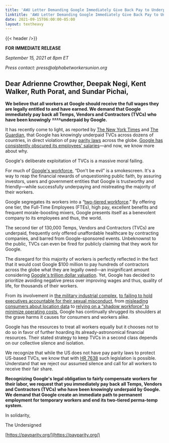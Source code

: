 ```yaml
---
title: 'AWU Letter Demanding Google Immediately Give Back Pay to Underpaid Contractors'
linktitle: 'AWU Letter Demanding Google Immediately Give Back Pay to Underpaid Contractors'
date: 2021-09-15T06:00:00-05:00
layout: textheavy
---
```


{{< header />}}

**FOR IMMEDIATE RELEASE**

_September 15, 2021 at 8pm ET_

_Press contact: press@alphabetworkersunion.org_

## Dear Adrienne Crowther, Deepak Negi, Kent Walker, Ruth Porat, and Sundar Pichai,

**We believe that all workers at Google should receive the full wages they are legally entitled to and have earned. We demand that Google immediately pay back all Temps, Vendors and Contractors (TVCs) who have been knowingly** ~~****~~**underpaid by Google.** 

It has recently come to light, as reported by [The New York Times](https://www.nytimes.com/2021/09/10/technology/google-temporary-workers-labor-laws-pay.html) and [The Guardian](https://www.theguardian.com/technology/2021/sep/10/google-underpaid-workers-illegal-pay-disparity-documents), that Google has knowingly underpaid TVCs across dozens of countries, in direct violation of pay [parity laws](https://www.theguardian.com/technology/2021/sep/10/google-underpaid-workers-illegal-pay-disparity-documents?CMP=Share_AndroidApp_Other) across the globe. [Google has consistently obscured its employees' salaries](https://www.vox.com/recode/2019/5/31/18644866/google-contractors-pay-ratings-glassdoor)—and now, we know more about why.

Google's deliberate exploitation of TVCs is a massive moral failing. 

For much of [Google's workforce](https://www.nytimes.com/2019/05/28/technology/google-temp-workers.html), “Don't be evil” is a smokescreen. It's a way to reap the financial rewards of unquestioning public faith, by assuring investors, users and government entities that Google is trustworthy and friendly—while successfully underpaying and mistreating the majority of their workers.  

Google segregates its workers into a “[two-tiered workforce](https://www.theguardian.com/technology/2018/dec/11/google-tvc-full-time-employees-training-document).” By offering one tier, the Full-Time Employees (FTEs), high pay, excellent benefits and frequent morale-boosting mixers, Google presents itself as a benevolent company to its employees and thus, the world. 

The second tier of 130,000 Temps, Vendors and Contractors (TVCs) are underpaid, frequently only offered unaffordable healthcare by contracting companies, and barred from Google-sponsored events. Unbeknownst to the public, TVCs can even be fired for publicly claiming that they work for Google. 

The disregard for this majority of workers is perfectly reflected in the fact that it would cost Google $100 million to pay hundreds of contractors across the globe what they are legally owed—an insignificant amount considering [Google's trillion dollar valuation](https://www.marketwatch.com/story/google-parent-alphabet-joins-1-trillion-in-market-value-for-first-time-2020-01-16). Yet, Google has decided to prioritize avoiding negative press over improving wages and thus, quality of life, for thousands of their workers. 

From its involvement in [the military industrial complex](https://www.forbes.com/sites/thomasbrewster/2020/12/22/google-promised-not-to-use-its-ai-in-weapons-so-why-is-alphabet-investing-in-ai-satellite-startups-with-military-contracts/?sh=e757abb7595c), [to failing to hold executives accountable for their sexual misconduct](https://www.nytimes.com/2018/10/25/technology/google-sexual-harassment-andy-rubin.html?module=inline), from [misleading consumers about location data](https://www.theguardian.com/technology/2021/apr/16/google-partially-misled-consumers-over-collecting-location-data-australian-court-finds) to [relying on a “shadow workforce” to minimize operating costs](https://www.protocol.com/blaize/browser-fingerprint?redirect=%2Fgoogle-contractors-forced-unemployment), Google has continually shrugged its shoulders at the grave harms it causes for consumers and workers alike.  

Google has the resources to treat all workers equally but it chooses not to do so in favor of further hoarding its already-astronomical financial resources. Their stated strategy to keep TVCs in a second class depends on our collective silence and isolation.

We recognize that while the US does not have pay parity laws to protect US-based TVCs, we know that with [HR 7638](https://www.congress.gov/bill/116th-congress/house-bill/7638?r=2&s=1) such legislation is possible. Understand that we reject our assumed silence and call for all workers to receive their fair share. 

**Recognizing Google's legal obligation to fairly compensate workers for their labor, we request that you immediately pay back all Temps, Vendors and Contractors (TVCs) who have been knowingly underpaid by Google. We demand that Google create an immediate path to permanent employment for temporary workers and end its two-tiered perma-temp system.**

In solidarity,

The Undersigned

[https://payparity.org/](https://payparity.org/)
